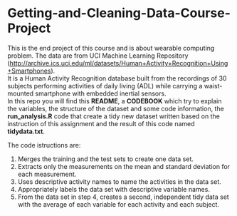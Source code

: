 # Getting-and-Cleaning-Data-Course-Project
This is the end project of this course and is about wearable computing problem.
The data are from UCI Machine Learning Repository (http://archive.ics.uci.edu/ml/datasets/Human+Activity+Recognition+Using+Smartphones).
<br/>It is a Human Activity Recognition database built from the recordings 
of 30 subjects performing activities of daily living (ADL) while carrying a waist-mounted smartphone with embedded 
inertial sensors.
<br/>In this repo you will find this **README**, a **CODEBOOK** which try to explain the variables, the structure of the dataset and some code information, the 
**run_analysis.R** code that create a tidy new dataset written based on the instruction of this assignment and the result of this code named **tidydata.txt**. 

The code istructions are:

1. Merges the training and the test sets to create one data set.
2. Extracts only the measurements on the mean and standard deviation for each measurement. 
3. Uses descriptive activity names to name the activities in the data set.
4. Appropriately labels the data set with descriptive variable names.
5. From the data set in step 4, creates a second, independent tidy data set with the average of each variable for each activity and each subject.
